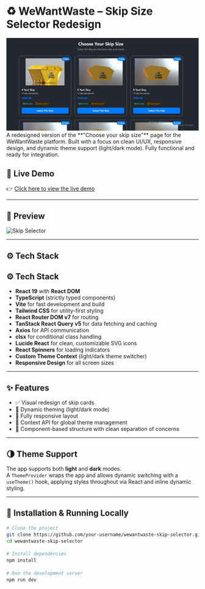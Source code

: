 # ♻️ WeWantWaste – Skip Size Selector Redesign

<img src="./screenshot.png" alt="Screenshot" width="1080"/>
A redesigned version of the **"Choose your skip size"** page for the WeWantWaste platform.  
Built with a focus on clean UI/UX, responsive design, and dynamic theme support (light/dark mode).  
Fully functional and ready for integration.

## 🚀 Live Demo

👉 [Click here to view the live demo](https://we-want-waste-osjrule6s-windev0s-projects.vercel.app/skips)

---

## 📸 Preview
<!-- preview gif -->
![Skip Selector](./public/animations/preview.gif) 

---

## ⚙️ Tech Stack

## ⚙️ Tech Stack

- **React 19** with **React DOM**
- **TypeScript** (strictly typed components)
- **Vite** for fast development and build
- **Tailwind CSS** for utility-first styling
- **React Router DOM v7** for routing
- **TanStack React Query v5** for data fetching and caching
- **Axios** for API communication
- **clsx** for conditional class handling
- **Lucide React** for clean, customizable SVG icons
- **React Spinners** for loading indicators
- **Custom Theme Context** (light/dark theme switcher)
- **Responsive Design** for all screen sizes
---

## ✨ Features

- ✅ Visual redesign of skip cards
- 🎨 Dynamic theming (light/dark mode)
- 📱 Fully responsive layout
- 🧠 Context API for global theme management
- 🧩 Component-based structure with clean separation of concerns

---

## 🌗 Theme Support

The app supports both **light** and **dark** modes.  
A `ThemeProvider` wraps the app and allows dynamic switching with a `useTheme()` hook, applying styles throughout via React and inline dynamic styling.

---

## 🔧 Installation & Running Locally

```bash
# Clone the project
git clone https://github.com/your-username/wewantwaste-skip-selector.git
cd wewantwaste-skip-selector

# Install dependencies
npm install

# Run the development server
npm run dev
```
